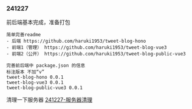 
### 241227
前后端基本完成，准备打包
```
简单完善readme
- 后端 https://github.com/haruki1953/tweet-blog-hono
- 前端1（管理） https://github.com/haruki1953/tweet-blog-vue3
- 前端2（公开） https://github.com/haruki1953/tweet-blog-public-vue3

完善前后端中 package.json 的信息
标注版本 不加“v”
tweet-blog-hono 0.0.1
tweet-blog-vue3 0.0.1
tweet-blog-public-vue3 0.0.1
```

清理一下服务器 [241227-服务器清理](../241227-运维/笔记241227/241227-服务器清理.md)

